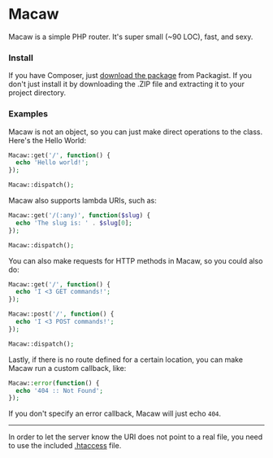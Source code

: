 Macaw
=====

Macaw is a simple PHP router. It's super small (~90 LOC), fast, and sexy.

### Install

If you have Composer, just [download the package](https://packagist.org/packages/codingbean/macaw) from Packagist. If you don't just install it by downloading the .ZIP file and extracting it to your project directory.

### Examples

Macaw is not an object, so you can just make direct operations to the class. Here's the Hello World:

```PHP
Macaw::get('/', function() {
  echo 'Hello world!';
});

Macaw::dispatch();
```

Macaw also supports lambda URIs, such as:

```PHP
Macaw::get('/(:any)', function($slug) {
  echo 'The slug is: ' . $slug[0];
});

Macaw::dispatch();
```

You can also make requests for HTTP methods in Macaw, so you could also do:

```PHP
Macaw::get('/', function() {
  echo 'I <3 GET commands!';
});

Macaw::post('/', function() {
  echo 'I <3 POST commands!';
});

Macaw::dispatch();
```

Lastly, if there is no route defined for a certain location, you can make Macaw run a custom callback, like:

```PHP
Macaw::error(function() {
  echo '404 :: Not Found';
});
```

If you don't specify an error callback, Macaw will just echo `404`.

<hr>

In order to let the server know the URI does not point to a real file, you need to use the included [.htaccess](http://httpd.apache.org/docs/2.2/howto/htaccess.html) file.
